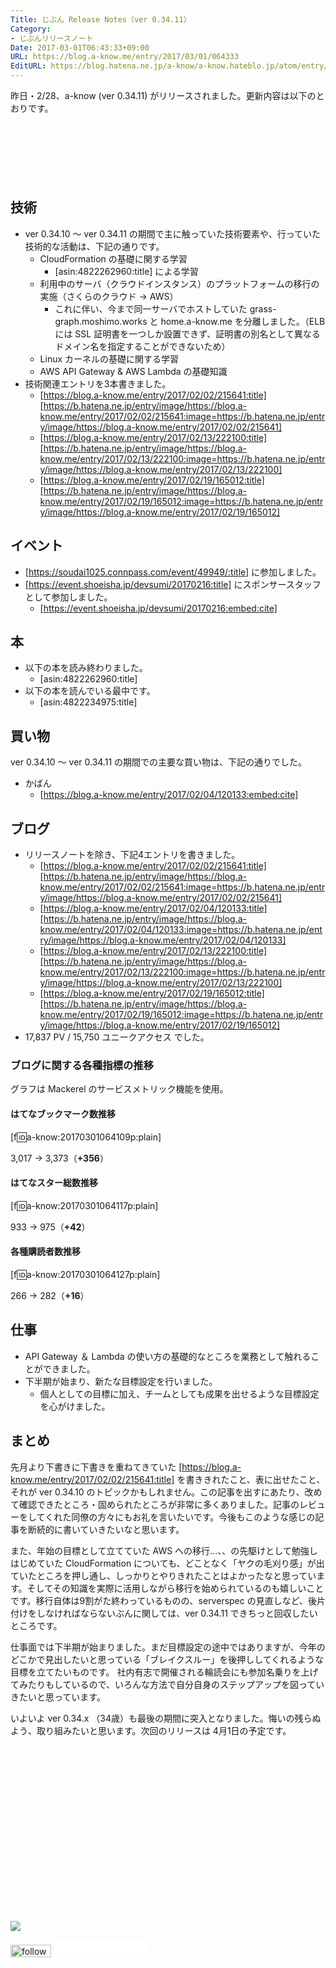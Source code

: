 ```yaml
---
Title: じぶん Release Notes（ver 0.34.11）
Category:
- じぶんリリースノート
Date: 2017-03-01T06:43:33+09:00
URL: https://blog.a-know.me/entry/2017/03/01/064333
EditURL: https://blog.hatena.ne.jp/a-know/a-know.hateblo.jp/atom/entry/10328749687221570386
---
```


昨日・2/28、a-know (ver 0.34.11) がリリースされました。更新内容は以下のとおりです。


<!-- more -->


<script async src="//pagead2.googlesyndication.com/pagead/js/adsbygoogle.js"></script>
<!-- article-top -->
<ins class="adsbygoogle"
     style="display:inline-block;width:728px;height:90px"
     data-ad-client="ca-pub-3463034538369189"
     data-ad-slot="8367620130"></ins>
<script>
(adsbygoogle = window.adsbygoogle || []).push({});
</script>


## 技術
* ver 0.34.10 〜 ver 0.34.11 の期間で主に触っていた技術要素や、行っていた技術的な活動は、下記の通りです。
    * CloudFormation の基礎に関する学習
        * [asin:4822262960:title] による学習
    * 利用中のサーバ（クラウドインスタンス）のプラットフォームの移行の実施（さくらのクラウド → AWS）
        * これに伴い、今まで同一サーバでホストしていた grass-graph.moshimo.works と home.a-know.me を分離しました。（ELB には SSL 証明書を一つしか設置できず、証明書の別名として異なるドメイン名を指定することができないため）
    * Linux カーネルの基礎に関する学習
    * AWS API Gateway & AWS Lambda の基礎知識
* 技術関連エントリを3本書きました。
    * [https://blog.a-know.me/entry/2017/02/02/215641:title][https://b.hatena.ne.jp/entry/image/https://blog.a-know.me/entry/2017/02/02/215641:image=https://b.hatena.ne.jp/entry/image/https://blog.a-know.me/entry/2017/02/02/215641]
    * [https://blog.a-know.me/entry/2017/02/13/222100:title][https://b.hatena.ne.jp/entry/image/https://blog.a-know.me/entry/2017/02/13/222100:image=https://b.hatena.ne.jp/entry/image/https://blog.a-know.me/entry/2017/02/13/222100]
    * [https://blog.a-know.me/entry/2017/02/19/165012:title][https://b.hatena.ne.jp/entry/image/https://blog.a-know.me/entry/2017/02/19/165012:image=https://b.hatena.ne.jp/entry/image/https://blog.a-know.me/entry/2017/02/19/165012]



## イベント
* [https://soudai1025.connpass.com/event/49949/:title] に参加しました。
* [https://event.shoeisha.jp/devsumi/20170216:title] にスポンサースタッフとして参加しました。
    * [https://event.shoeisha.jp/devsumi/20170216:embed:cite]




## 本
* 以下の本を読み終わりました。
    * [asin:4822262960:title]
* 以下の本を読んでいる最中です。
    * [asin:4822234975:title]





## 買い物
ver 0.34.10 〜 ver 0.34.11 の期間での主要な買い物は、下記の通りでした。

* かばん
    * [https://blog.a-know.me/entry/2017/02/04/120133:embed:cite]





## ブログ
* リリースノートを除き、下記4エントリを書きました。
    * [https://blog.a-know.me/entry/2017/02/02/215641:title][https://b.hatena.ne.jp/entry/image/https://blog.a-know.me/entry/2017/02/02/215641:image=https://b.hatena.ne.jp/entry/image/https://blog.a-know.me/entry/2017/02/02/215641]
    * [https://blog.a-know.me/entry/2017/02/04/120133:title][https://b.hatena.ne.jp/entry/image/https://blog.a-know.me/entry/2017/02/04/120133:image=https://b.hatena.ne.jp/entry/image/https://blog.a-know.me/entry/2017/02/04/120133]
    * [https://blog.a-know.me/entry/2017/02/13/222100:title][https://b.hatena.ne.jp/entry/image/https://blog.a-know.me/entry/2017/02/13/222100:image=https://b.hatena.ne.jp/entry/image/https://blog.a-know.me/entry/2017/02/13/222100]
    * [https://blog.a-know.me/entry/2017/02/19/165012:title][https://b.hatena.ne.jp/entry/image/https://blog.a-know.me/entry/2017/02/19/165012:image=https://b.hatena.ne.jp/entry/image/https://blog.a-know.me/entry/2017/02/19/165012]
* 17,837  PV /  15,750 ユニークアクセス でした。


### ブログに関する各種指標の推移

グラフは Mackerel のサービスメトリック機能を使用。

#### はてなブックマーク数推移

[f:id:a-know:20170301064109p:plain]

3,017 → 3,373（<b>+356</b>）


#### はてなスター総数推移

[f:id:a-know:20170301064117p:plain]

933 → 975（<b>+42</b>）


#### 各種購読者数推移

[f:id:a-know:20170301064127p:plain]

266 → 282（<b>+16</b>）


## 仕事
* API Gateway ＆ Lambda の使い方の基礎的なところを業務として触れることができました。
* 下半期が始まり、新たな目標設定を行いました。
    * 個人としての目標に加え、チームとしても成果を出せるような目標設定を心がけました。



## まとめ
先月より下書きに下書きを重ねてきていた [https://blog.a-know.me/entry/2017/02/02/215641:title] を書ききれたこと、表に出せたこと、それが ver 0.34.10 のトピックかもしれません。この記事を出すにあたり、改めて確認できたところ・固められたところが非常に多くありました。記事のレビューをしてくれた同僚の方々にもお礼を言いたいです。今後もこのような感じの記事を断続的に書いていきたいなと思います。


また、年始の目標として立てていた AWS への移行...、、の先駆けとして勉強しはじめていた CloudFormation についても、どことなく「ヤクの毛刈り感」が出ていたところを押し通し、しっかりとやりきれたことはよかったなと思っています。そしてその知識を実際に活用しながら移行を始められているのも嬉しいことです。移行自体は9割がた終わっているものの、serverspec の見直しなど、後片付けをしなければならないぶんに関しては、ver 0.34.11 できちっと回収したいところです。


仕事面では下半期が始まりました。まだ目標設定の途中ではありますが、今年のどこかで見出したいと思っている「ブレイクスルー」を後押ししてくれるような目標を立てたいものです。
社内有志で開催される輪読会にも参加名乗りを上げてみたりもしているので、いろんな方法で自分自身のステップアップを図っていきたいと思っています。


いよいよ ver 0.34.x （34歳）も最後の期間に突入となりました。悔いの残らぬよう、取り組みたいと思います。次回のリリースは 4月1日の予定です。

<div>
<br>
<script async src="//pagead2.googlesyndication.com/pagead/js/adsbygoogle.js"></script>
<!-- article-bottom2 -->
<ins class="adsbygoogle"
     style="display:inline-block;width:300px;height:250px"
     data-ad-client="ca-pub-3463034538369189"
     data-ad-slot="5274552934"></ins>
<script>
(adsbygoogle = window.adsbygoogle || []).push({});
</script>

<a href="http://bit.ly/pixe-la" target='blank' rel="nofollow"><img src="https://cdn-ak.f.st-hatena.com/images/fotolife/a/a-know/20181026/20181026091953.png"></a>
<br>
</div>

<div>
<a href='http://cloud.feedly.com/#subscription%2Ffeed%2Fhttp%3A%2F%2Fblog.a-know.me%2Ffeed'  target='blank'><img id='feedlyFollow' src='//s3.feedly.com/img/follows/feedly-follow-rectangle-volume-small_2x.png' alt='follow us in feedly' width='65' height='20'></a>



<iframe src="//blog.hatena.ne.jp/a-know/a-know.hateblo.jp/subscribe/iframe" allowtransparency="true" frameborder="0" scrolling="no" width="150" height="28"></iframe>
</div>


<script src="https://moshi-moshi.moshimo.works/moshimoshi/a_know_blog/2017-03-01-064333?title=%E3%81%98%E3%81%B6%E3%82%93%20Release%20Notes%EF%BC%88ver%200.34.11%EF%BC%89"></script>
